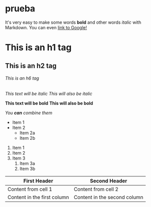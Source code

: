 # prueba
It's very easy to make some words **bold** and other words *italic* with Markdown.
You can even [link to Google!](http://google.com)

# This is an h1 tag
## This is an h2 tag
###### This is an h6 tag

*This text will be italic*
_This will also be italic_

**This text will be bold**
__This will also be bold__

_You **can** combine them_

* Item 1
* Item 2
  * Item 2a
  * Item 2b

1. Item 1
1. Item 2
1. Item 3
   1. Item 3a
   1. Item 3b

First Header | Second Header
------------ | -------------
Content from cell 1 | Content from cell 2
Content in the first column | Content in the second column
